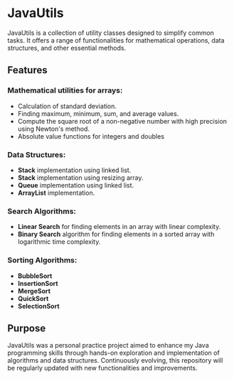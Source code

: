 # JavaUtils
JavaUtils is a collection of utility classes designed to simplify common tasks.
It offers a range of functionalities for mathematical operations, data structures,
and other essential methods.

## Features

### Mathematical utilities for arrays:
- Calculation of standard deviation.
- Finding maximum, minimum, sum, and average values.
- Compute the square root of a non-negative number with high precision using Newton's method.
- Absolute value functions for integers and doubles
### Data Structures:
- **Stack** implementation using linked list.
- **Stack** implementation using resizing array.
- **Queue** implementation using linked list.
- **ArrayList** implementation.
### Search Algorithms:
- **Linear Search** for finding elements in an array with linear complexity.
- **Binary Search** algorithm for finding elements in a sorted array with logarithmic time complexity.
### Sorting Algorithms:
- **BubbleSort**
- **InsertionSort**
- **MergeSort**
- **QuickSort**
- **SelectionSort**

## Purpose
JavaUtils was a personal practice project aimed to enhance my Java programming
skills through hands-on exploration and implementation of algorithms and data structures.
Continuously evolving, this repository will be regularly updated with new functionalities and improvements.
